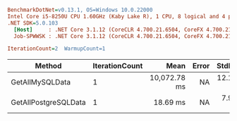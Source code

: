 ``` ini

BenchmarkDotNet=v0.13.1, OS=Windows 10.0.22000
Intel Core i5-8250U CPU 1.60GHz (Kaby Lake R), 1 CPU, 8 logical and 4 physical cores
.NET SDK=5.0.103
  [Host]     : .NET Core 3.1.12 (CoreCLR 4.700.21.6504, CoreFX 4.700.21.6905), X64 RyuJIT
  Job-SPWWSK : .NET Core 3.1.12 (CoreCLR 4.700.21.6504, CoreFX 4.700.21.6905), X64 RyuJIT

IterationCount=2  WarmupCount=1  

```
|               Method | IterationCount |         Mean | Error |    StdDev | Ratio |
|--------------------- |--------------- |-------------:|------:|----------:|------:|
|      GetAllMySQLData |              1 | 10,072.78 ms |    NA | 12.140 ms | 1.000 |
| GetAllPostgreSQLData |              1 |     18.69 ms |    NA |  7.969 ms | 0.002 |
